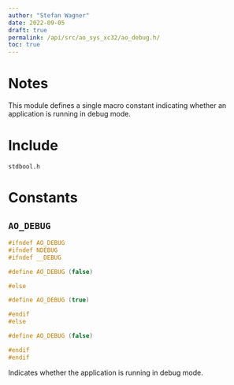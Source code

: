 ```yaml
---
author: "Stefan Wagner"
date: 2022-09-05
draft: true
permalink: /api/src/ao_sys_xc32/ao_debug.h/
toc: true
---
```


# Notes

This module defines a single macro constant indicating whether an application is running in debug mode.

# Include

`stdbool.h`

# Constants

## `AO_DEBUG`

```c
#ifndef AO_DEBUG
#ifndef NDEBUG
#ifndef __DEBUG

#define AO_DEBUG (false)

#else

#define AO_DEBUG (true)

#endif
#else

#define AO_DEBUG (false)

#endif
#endif
```

Indicates whether the application is running in debug mode.
